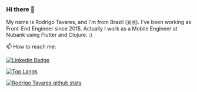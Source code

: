 ### Hi there 👋

My name is Rodrigo Tavares, and I'm from Brazil (🇧🇷). I've been working as Front-End Engineer since 2015. Actually I work as a Mobile Engineer at Nubank using Flutter and Clojure. :)

📫 How to reach me:

[![Linkedin Badge](https://img.shields.io/badge/-LinkedIn-blue?style=flat-square&logo=Linkedin&logoColor=white&link=https://www.linkedin.com/in/rodrigostavares/)](https://www.linkedin.com/in/rodrigostavares/)

[![Top Langs](https://github-readme-stats.vercel.app/api/top-langs/?username=rodrigo-tavares&layout=compact&theme=dark)](https://github.com/anuraghazra/github-readme-stats)

[![Rodrigo Tavares github stats](https://github-readme-stats.vercel.app/api?username=rodrigo-tavares&theme=dark&show_icons=true&count_private=true)](https://github.com/rodrigo-tavares)

